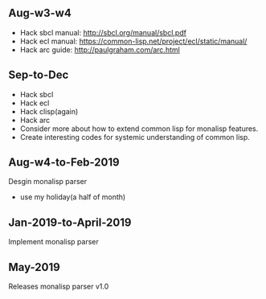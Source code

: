 
## Aug-w3-w4
- Hack sbcl manual: http://sbcl.org/manual/sbcl.pdf
- Hack ecl manual: https://common-lisp.net/project/ecl/static/manual/
- Hack arc guide: http://paulgraham.com/arc.html

## Sep-to-Dec
- Hack sbcl
- Hack ecl
- Hack clisp(again)
- Hack arc
- Consider more about how to extend common lisp for monalisp features.
- Create interesting codes for systemic understanding of common lisp.

## Aug-w4-to-Feb-2019

Desgin monalisp parser

- use my holiday(a half of month)

## Jan-2019-to-April-2019
Implement monalisp parser

## May-2019
Releases monalisp parser v1.0

   

   
   





